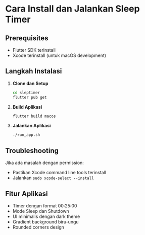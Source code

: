 # Cara Install dan Jalankan Sleep Timer

## Prerequisites
- Flutter SDK terinstall
- Xcode terinstall (untuk macOS development)

## Langkah Instalasi

1. **Clone dan Setup**
   ```bash
   cd sleptimer
   flutter pub get
   ```

2. **Build Aplikasi**
   ```bash
   flutter build macos
   ```

3. **Jalankan Aplikasi**
   ```bash
   ./run_app.sh
   ```

## Troubleshooting

Jika ada masalah dengan permission:
- Pastikan Xcode command line tools terinstall
- Jalankan `sudo xcode-select --install`

## Fitur Aplikasi

- Timer dengan format 00:25:00
- Mode Sleep dan Shutdown
- UI minimalis dengan dark theme
- Gradient background biru-ungu
- Rounded corners design
